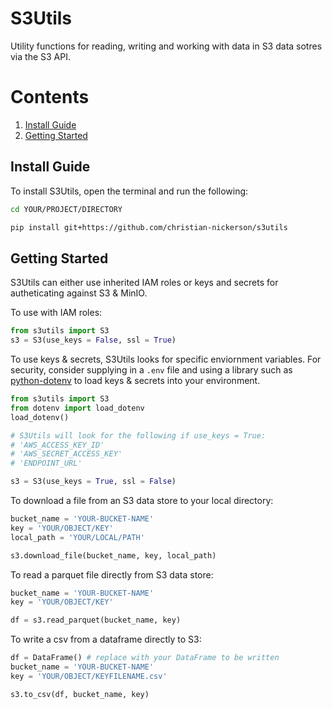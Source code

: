 # S3Utils
Utility functions for reading, writing and working with data in S3 data sotres via the S3 API.

# Contents
1. [Install Guide](#install)
2. [Getting Started](#getting_started)

## Install Guide <a name="install"></a>
To install S3Utils, open the terminal and run the following:
``` zsh
cd YOUR/PROJECT/DIRECTORY

pip install git+https://github.com/christian-nickerson/s3utils
```

## Getting Started <a name="getting_started"></a>
S3Utils can either use inherited IAM roles or keys and secrets for autheticating against S3 & MinIO.

To use with IAM roles:
``` python
from s3utils import S3
s3 = S3(use_keys = False, ssl = True)
``` 

To use keys & secrets, S3Utils looks for specific enviornment variables. For security, consider supplying in a `.env` file and using a library such as [python-dotenv](https://pypi.org/project/python-dotenv/) to load keys & secrets into your environment.
``` python
from s3utils import S3
from dotenv import load_dotenv
load_dotenv()

# S3Utils will look for the following if use_keys = True:
# 'AWS_ACCESS_KEY_ID'
# 'AWS_SECRET_ACCESS_KEY'
# 'ENDPOINT_URL'

s3 = S3(use_keys = True, ssl = False)
``` 

To download a file from an S3 data store to your local directory:
``` python
bucket_name = 'YOUR-BUCKET-NAME'
key = 'YOUR/OBJECT/KEY'
local_path = 'YOUR/LOCAL/PATH'

s3.download_file(bucket_name, key, local_path)
```

To read a parquet file directly from S3 data store:
``` python
bucket_name = 'YOUR-BUCKET-NAME'
key = 'YOUR/OBJECT/KEY'

df = s3.read_parquet(bucket_name, key)
```

To write a csv from a dataframe directly to S3:
``` python
df = DataFrame() # replace with your DataFrame to be written
bucket_name = 'YOUR-BUCKET-NAME'
key = 'YOUR/OBJECT/KEYFILENAME.csv'

s3.to_csv(df, bucket_name, key)
```